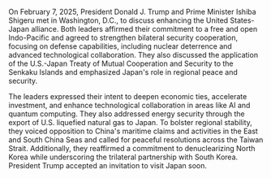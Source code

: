 On February 7, 2025, President Donald J. Trump and Prime Minister Ishiba Shigeru met in Washington, D.C., to discuss enhancing the United States-Japan alliance. Both leaders affirmed their commitment to a free and open Indo-Pacific and agreed to strengthen bilateral security cooperation, focusing on defense capabilities, including nuclear deterrence and advanced technological collaboration. They also discussed the application of the U.S.-Japan Treaty of Mutual Cooperation and Security to the Senkaku Islands and emphasized Japan's role in regional peace and security. 

The leaders expressed their intent to deepen economic ties, accelerate investment, and enhance technological collaboration in areas like AI and quantum computing. They also addressed energy security through the export of U.S. liquefied natural gas to Japan. To bolster regional stability, they voiced opposition to China's maritime claims and activities in the East and South China Seas and called for peaceful resolutions across the Taiwan Strait. Additionally, they reaffirmed a commitment to denuclearizing North Korea while underscoring the trilateral partnership with South Korea. President Trump accepted an invitation to visit Japan soon.